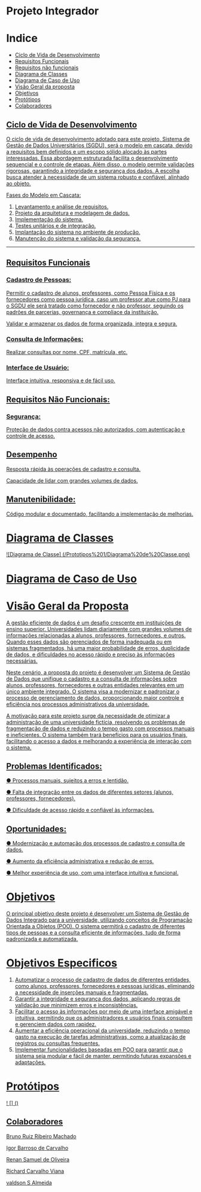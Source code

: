 # Projeto Integrador 

# Indice

 - <a href="#ciclo-de-vida-de-desenvolvimento">Ciclo de Vida de Desenvolvimento
- <a href="#requisitos-funcionais">Requisitos Funcionais
- <a href="#requisitos-não-funcionais"> Requisitos não funcionais
- <a href="#diagrama-de-classes"> Diagrama de Classes
- <a href="#diagrama-de-caso-de-uso"> Diagrama de Caso de Uso
- <a href="#visão-geral-da-proposta"> Visão Geral da proposta
- <a href="#objetivos">Objetivos
- <a href="#protótipos"> Protótipos
- <a href="#colaboradores"> Colaboradores


## Ciclo de Vida de Desenvolvimento

 O ciclo de vida de desenvolvimento adotado para este projeto, Sistema de Gestão de Dados Universitários (SGDU), será o modelo em cascata, devido a requisitos bem definidos e um escopo sólido alocado às partes interessadas. Essa abordagem estruturada facilita o desenvolvimento sequencial e o controle de etapas. Além disso, o modelo permite validações rigorosas, garantindo a integridade e segurança dos dados. A escolha busca atender à necessidade de um sistema robusto e confiável, alinhado ao objeto.

Fases do Modelo em Cascata:
1) Levantamento e análise de requisitos.
2) Projeto da arquitetura e modelagem de dados.
3) Implementação do sistema.
4) Testes unitários e de integração.
5) Implantação do sistema no ambiente de produção.
6) Manutenção do sistema e validação da segurança.


---

## Requisitos Funcionais

### Cadastro de Pessoas:

Permitir o cadastro de alunos, professores, como Pessoa Física e os fornecedores como
pessoa jurídica, caso um professor atue como PJ para o SGDU ele será tratado como
fornecedor e não professor, seguindo os padrões de parcerias, governança e compliace da instituição.

Validar e armazenar os dados de forma organizada, integra e segura.

### Consulta de Informações:

Realizar consultas por nome, CPF, matrícula, etc.

### Interface de Usuário:

Interface intuitiva, responsiva e de fácil uso.

## Requisitos Não Funcionais:

### Segurança:

Proteção de dados contra acessos não autorizados, com autenticação e controle de acesso.

## Desempenho

Resposta rápida às operações de cadastro e consulta.

Capacidade de lidar com grandes volumes de dados.

## Manutenibilidade:

Código modular e documentado, facilitando a implementação de melhorias.

# Diagrama de Classes

![Diagrama de Classe] (/Prototipos%201/Diagrama%20de%20Classe.png)


# Diagrama de Caso de Uso


# Visão Geral da Proposta

A gestão eficiente de dados é um desafio crescente em instituições de ensino superior.
Universidades lidam diariamente com grandes volumes de informações relacionadas a
alunos, professores, fornecedores, e outros. Quando esses dados são gerenciados de forma
inadequada ou em sistemas fragmentados, há uma maior probabilidade de erros,
duplicidade de dados, e dificuldades no acesso rápido e preciso às informações
necessárias.

Neste cenário, a proposta do projeto é desenvolver um Sistema de Gestão de Dados que
unifique o cadastro e a consulta de informações sobre alunos, professores, fornecedores
e outras entidades relevantes em um único ambiente integrado. O sistema visa a
modernizar e padronizar o processo de gerenciamento de dados, proporcionando maior
controle e eficiência nos processos administrativos da universidade.

A motivação para este projeto surge da necessidade de otimizar a administração de uma
universidade fictícia, resolvendo os problemas de fragmentação de dados e reduzindo o
tempo gasto com processos manuais e ineficientes. O sistema também trará benefícios
para os usuários finais, facilitando o acesso a dados e melhorando a experiência de
interação com o sistema.

## Problemas Identificados:

● Processos manuais, sujeitos a erros e lentidão.

● Falta de integração entre os dados de diferentes setores (alunos, professores,
fornecedores).

● Dificuldade de acesso rápido e confiável às informações.

## Oportunidades: 

● Modernização e automação dos processos de cadastro e consulta de dados.

● Aumento da eficiência administrativa e redução de erros.

● Melhor experiência de uso, com uma interface intuitiva e funcional.

# Objetivos

O principal objetivo deste projeto é desenvolver um Sistema de Gestão de Dados
Integrado para a universidade, utilizando conceitos de Programação Orientada a
Objetos (POO). O sistema permitirá o cadastro de diferentes tipos de pessoas e a consulta
eficiente de informações, tudo de forma padronizada e automatizada.

# Objetivos Especificos

1. Automatizar o processo de cadastro de dados de diferentes entidades, como
alunos, professores, fornecedores e pessoas jurídicas, eliminando a necessidade
de inserções manuais e fragmentadas.
2. Garantir a integridade e segurança dos dados, aplicando regras de validação
que minimizem erros e inconsistências.
3. Facilitar o acesso às informações por meio de uma interface amigável e intuitiva,
permitindo que os administradores e usuários finais consultem e gerenciem dados
com rapidez.
4. Aumentar a eficiência operacional da universidade, reduzindo o tempo gasto na
execução de tarefas administrativas, como a atualização de registros ou consultas
frequentes.
5. Implementar funcionalidades baseadas em POO para garantir que o sistema
seja modular e fácil de manter, permitindo futuras expansões e adaptações.

# Protótipos

! [] ()


## Colaboradores

Bruno Ruiz Ribeiro Machado

Igor Barroso de Carvalho

Renan Samuel de Oliveira

Richard Carvalho Viana

valdson S Almeida 





